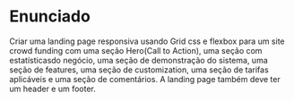 # Enunciado
Criar uma landing page responsiva usando Grid css e flexbox para um site crowd funding com uma seção Hero(Call to Action), uma seção com estatísticasdo negócio, uma seção de demonstração do sistema, uma seção de features, uma seção de customization, uma seção de tarifas aplicáveis e uma seção de comentários. A landing page também deve ter um header e um footer.
